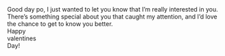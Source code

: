 <!DOCTYPE html>
<html>
<head>
    <link rel="stylesheet" href="style.css">
</head>
<body>
    <section>
        <span></span>
        <span></span>
        <span></span>
        <span></span>
        <span></span>
        <span></span>
        <span></span>
        <span></span>
        <span></span>
        <span></span>
    </section>
    <div class="container">
        <div class="valentines">
            <div class="envelope">
                <div class="card">
                    <div class="text">Good day po, I just wanted to let you know that I’m really interested in you. There’s something special about you that caught my attention, and I’d love the chance to get to know you better.</div>
                </div>
                <div class="card2"><div class="text2">Happy<br>valentines<br>Day!</div><div class="heart"></div></div>
            </div>
            <div class="front"><div class="heart"></div></div>
</body>
</html>
